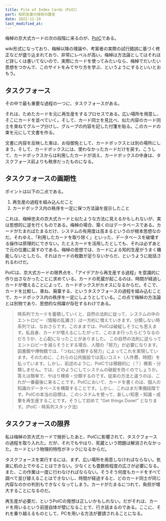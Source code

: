 ```yaml
---
title: Pile of Index Cards（PoIC）
part: 知的生産の技術の歴史
date: 2022-11-19
last_modified_at: 
---
```


梅棹の京大式カードの次の段階に来るのが、[PoIC](https://scrapbox.io/poic/)である。

wiki形式になっており、梅棹以降の理論や、考案者の実際の試行錯誤に基づく修正などが盛り込まれており、非常にレベルが高い。梅棹は方法論としてはそれほど詳しくは書いてないので、実際にカードを使ってみたいなら、梅棹でだいたい思想をつかんで、このサイトをみてやり方を学ぶ、というようにするといいとおもう。

## タスクフォース

その中で最も重要な過程の一つに、タスクフォースがある。

それは、ためたカードを元に再生産をするプロセスである。広い場所を用意し、そこにカードを並べていく。そして、カード同士を見比べ、似た内容のカード同士を束ねてグループ分けし、グループの内容を記した付箋を貼る。このカードの束を元にして文書を作る。

文書に内容を反映した束は、お役御免として、カードボックスとは別の場所にしまう。そして、カードボックスには、使わなかったカードだけを戻す。こうして、カードボックスからは利用したカードが消え、カードボックスの中身は、タスクフォース前よりも秩序だったものになる。

## タスクフォースの画期性

ポイントは以下の二点である。

1. 再生産の過程を組み込んだこと
1. カードボックス内の秩序を一定に保つ方法論を提示したこと

これは、梅棹忠夫の京大式カードと似たような方法に見えるかもしれないが、実は思想的に逆を行くものである。梅棹の場合、築くのはデータベースである。カードがたまればたまるだけ、システムの有用度は高まるというのが根本思想なのだ。それゆえ、「利用したカードを取り除く」といった、データベースを破壊する操作は原理的にできない。たとえカードを活用したとしても、それは必ずあとで元の位置に戻すのである。梅棹の思想では、カードによる知的生産がうまく機能しないとしたら、それはカードの枚数が足りないからだ、というように総括されるわけだ。

PoICは、京大式カードの限界点を、「アイデアから再生産する過程」を意識的に作り出さなかったことに求めている。カードの死蔵が起こるのは、時間が経過しカードが増えることによって、カードボックスがカオスになるからだ。そこで、カードを比較し、束ね、廃棄する、というタスクフォースの過程を組み込むことで、カードボックス内の秩序を一定にしようとしている。この点で梅棹の方法論とは別物であり、思想的な飛躍が存在するわけである。

>時系列でカードを蓄積していくと、自然の法則に従って、システムの中のエントロピー（情報の乱雑さ）は一方的に増えていきます。分類しない時系列では、なおさらです。このままでは、PoICは破綻しそうにも思えます。私自身、カードが増えるにしたがって、このまま行ったらどうなるのだろうか、と心配になったことがありました。
>この自然の法則に逆らってエントロピーを減らそうとする場合、人間の「努力」が必要になります。図書館や博物館では、「つねに分類する努力」によってこれを実現しています。そのために、これらの公共施設では高いコスト（人件費、時間）を払っています。しかし、前述のように、PoICでは積極的に（？）検索・分類しません。では、どのようにしてシステムの破綻を防ぐのでしょうか。
>答えは簡単で、やはり検索・分類するのです。従来の方法と違うのは、これが一番最後に来ることです。PoICにおいて、カードを書くのは、個人の知識のデータベースを構築することです。しかし、これはまだ準備段階です。PoICの本当の目標は、このシステムを使って、新しい知恵・知識・成果を再生産することです。そうして初めて "Get things Done!" となります。(PoIC - 時系列スタック法)

## タスクフォースの限界

私は梅棹の京大式カードで挫折したあと、PoICに影響されて、タスクフォースの過程を取り入れた。だが、それでもやはり、死蔵という問題は解消されなかった。カードという物理的特性がネックになるからだ。

タスクフォースを実行するには、まず、広い場所を用意しなければならない。気楽に机の上でやることはできない。少なくとも畳数枚程度の広さが必要になる。また、この作業は一度に行わなければならない。そうそう何度もカードをすべて調べて並び替えることはできないし、時間が経過すると、どのカード同士が同じ内容なのかの判別もできなくなってしまう。カードがたまるにつれて、負担が増大することになるのだ。

再生産が必要だ、というPoICの発想は正しいかもしれない。だがそれは、カードを用いるという前提自体が壁になることで、行き詰まるのである。ここに、それを乗り越えるものとして、PCを用いる方法が要請されることになる。
